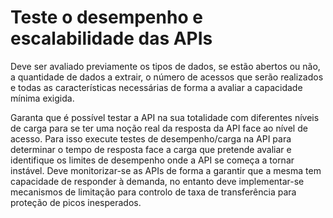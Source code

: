 # Teste o desempenho e escalabilidade das APIs

Deve ser avaliado previamente os tipos de dados, se estão abertos ou não, a quantidade de dados a extrair, o número de acessos que serão realizados e todas as características necessárias de forma a avaliar a capacidade mínima exigida.

Garanta que é possível testar a API na sua totalidade com diferentes níveis de carga para se ter uma noção real da resposta da API face ao nível de acesso. Para isso execute testes de desempenho/carga na API para determinar o tempo de resposta face a carga que pretende avaliar e identifique os limites de desempenho onde a API se começa a tornar instável. Deve monitorizar-se as APIs de forma a garantir que a mesma tem capacidade de responder à demanda, no entanto deve implementar-se mecanismos de limitação para controlo de taxa de transferência para proteção de picos inesperados.
